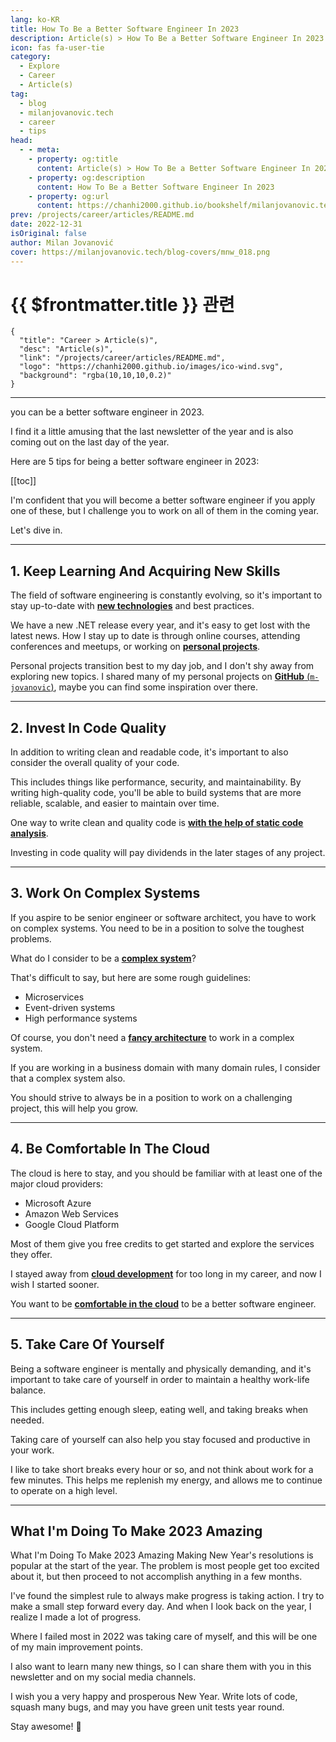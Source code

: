 ```yaml
---
lang: ko-KR
title: How To Be a Better Software Engineer In 2023
description: Article(s) > How To Be a Better Software Engineer In 2023
icon: fas fa-user-tie
category: 
  - Explore
  - Career
  - Article(s)
tag: 
  - blog
  - milanjovanovic.tech
  - career
  - tips
head:
  - - meta:
    - property: og:title
      content: Article(s) > How To Be a Better Software Engineer In 2023
    - property: og:description
      content: How To Be a Better Software Engineer In 2023
    - property: og:url
      content: https://chanhi2000.github.io/bookshelf/milanjovanovic.tech/how-to-be-a-better-software-engineer-in-2023.html
prev: /projects/career/articles/README.md
date: 2022-12-31
isOriginal: false
author: Milan Jovanović
cover: https://milanjovanovic.tech/blog-covers/mnw_018.png
---
```


# {{ $frontmatter.title }} 관련

```component VPCard
{
  "title": "Career > Article(s)",
  "desc": "Article(s)",
  "link": "/projects/career/articles/README.md",
  "logo": "https://chanhi2000.github.io/images/ico-wind.svg",
  "background": "rgba(10,10,10,0.2)"
}
```

---

<SiteInfo
  name="How To Be a Better Software Engineer In 2023"
  desc="In this week's newsletter I will share 5 simple tips on how you can be a better software engineer in 2023. I find it a little amusing that the last newsletter of the year and is also coming out on the last day of the year. Here are 5 tips for being a better software engineer in 2023."
  url="https://milanjovanovic.tech/blog/how-to-be-a-better-software-engineer-in-2023/"
  logo="https://milanjovanovic.tech/profile_favicon.png"
  preview="https://milanjovanovic.tech/blog-covers/mnw_018.png"/>

you can be a better software engineer in 2023.

I find it a little amusing that the last newsletter of the year
and is also coming out on the last day of the year.

Here are 5 tips for being a better software engineer in 2023:

[[toc]]

I'm confident that you will become a better software engineer if you apply one of these, but I challenge you to work on all of them in the coming year.

Let's dive in.

---

## 1. Keep Learning And Acquiring New Skills

The field of software engineering is constantly evolving, so it's important to stay up-to-date with [<FontIcon icon="fa-brands fa-youtube"/>**new technologies**](https://youtu.be/dDasAmowFts) and best practices.

<VidStack src="youtube/dDasAmowFts" />

We have a new .NET release every year, and it's easy to get lost with the latest news. How I stay up to date is through online courses, attending conferences and meetups, or working on [<FontIcon icon="fa-brands fa-youtube"/>**personal projects**](https://youtu.be/Ru6_b50wdfo).

<VidStack src="youtube/Ru6_b50wdfo" />

Personal projects transition best to my day job, and I don't shy away from exploring new topics. I shared many of my personal projects on [**GitHub** (<FontIcon icon="iconfont icon-github"/>`m-jovanovic`)](https://github.com/m-jovanovic), maybe you can find some inspiration over there.

---

## 2. Invest In Code Quality

In addition to writing clean and readable code, it's important to also consider the overall quality of your code.

This includes things like performance, security, and maintainability. By writing high-quality code, you'll be able to build systems that are more reliable, scalable, and easier to maintain over time.

One way to write clean and quality code is [<FontIcon icon="fa-brands fa-youtube"/>**with the help of static code analysis**](https://youtu.be/0nVT1gM4vPg).

<VidStack src="youtube/0nVT1gM4vPg" />

Investing in code quality will pay dividends in the later stages of any project.

---

## 3. Work On Complex Systems

If you aspire to be senior engineer or software architect, you have to work on complex systems. You need to be in a position to solve the toughest problems.

What do I consider to be a [<FontIcon icon="fa-brands fa-youtube"/>**complex system**](https://youtu.be/Ru6_b50wdfo)?

That's difficult to say, but here are some rough guidelines:

- Microservices
- Event-driven systems
- High performance systems

Of course, you don't need a [<FontIcon icon="fa-brands fa-youtube"/>**fancy architecture**](https://youtu.be/Ru6_b50wdfo) to work in a complex system.

If you are working in a business domain with many domain rules, I consider that a complex system also.

You should strive to always be in a position to work on a challenging project, this will help you grow.

<VidStack src="youtube/Ru6_b50wdfo" />

---

## 4. Be Comfortable In The Cloud

The cloud is here to stay, and you should be familiar with at least one of the major cloud providers:

- Microsoft Azure
- Amazon Web Services
- Google Cloud Platform

Most of them give you free credits to get started and explore the services they offer.

I stayed away from [<FontIcon icon="fa-brands fa-youtube"/>**cloud development**](https://youtu.be/QP0pi7xe24s) for too long in my career, and now I wish I started sooner.

You want to be [<FontIcon icon="fa-brands fa-youtube"/>**comfortable in the cloud**](https://youtu.be/QP0pi7xe24s) to be a better software engineer.

<VidStack src="youtube/QP0pi7xe24s" />

---

## 5. Take Care Of Yourself

Being a software engineer is mentally and physically demanding, and it's important to take care of yourself in order to maintain a healthy work-life balance.

This includes getting enough sleep, eating well, and taking breaks when needed.

Taking care of yourself can also help you stay focused and productive in your work.

I like to take short breaks every hour or so, and not think about work for a few minutes. This helps me replenish my energy, and allows me to continue to operate on a high level.

---

## What I'm Doing To Make 2023 Amazing

What I'm Doing To Make 2023 Amazing Making New Year's resolutions is popular at the start of the year. The problem is most people get too excited about it, but then proceed to not accomplish anything in a few months. 

I've found the simplest rule to always make progress is taking action. I try to make a small step forward every day. And when I look back on the year, I realize I made a lot of progress.

Where I failed most in 2022 was taking care of myself, and this will be one of my main improvement points.

I also want to learn many new things, so I can share them with you in this newsletter and on my social media channels.

I wish you a very happy and prosperous New Year. Write lots of code, squash many bugs, and may you have green unit tests year round.

Stay awesome! 🎁

